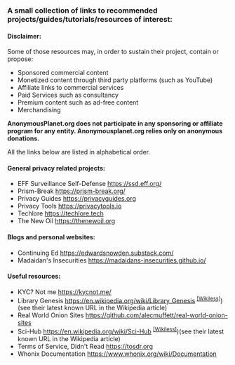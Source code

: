 ### A small collection of links to recommended projects/guides/tutorials/resources of interest:

#### Disclaimer:

Some of those resources may, in order to sustain their project, contain or propose:
- Sponsored commercial content
- Monetized content through third party platforms (such as YouTube)
- Affiliate links to commercial services
- Paid Services such as consultancy
- Premium content such as ad-free content
- Merchandising

**AnonymousPlanet.org does not participate in any sponsoring or affiliate program for any entity. Anonymousplanet.org relies only on anonymous donations.**

All the links below are listed in alphabetical order.

#### General privacy related projects:

- EFF Surveillance Self-Defense <https://ssd.eff.org/>
- Prism-Break <https://prism-break.org/>
- Privacy Guides <https://privacyguides.org>
- Privacy Tools <https://privacytools.io> 
- Techlore <https://techlore.tech> 
- The New Oil <https://thenewoil.org> 

#### Blogs and personal websites:

- Continuing Ed <https://edwardsnowden.substack.com/>
- Madaidan's Insecurities <https://madaidans-insecurities.github.io/>

#### Useful resources:

- KYC? Not me <https://kycnot.me/>
- Library Genesis <https://en.wikipedia.org/wiki/Library_Genesis> <sup>[[Wikiless]][1]</sup>)(see their latest known URL in the Wikipedia article)
- Real World Onion Sites <https://github.com/alecmuffett/real-world-onion-sites>
- Sci-Hub <https://en.wikipedia.org/wiki/Sci-Hub> <sup>[[Wikiless]][2]</sup>)(see their latest known URL in the Wikipedia article)
- Terms of Service, Didn't Read <https://tosdr.org>
- Whonix Documentation <https://www.whonix.org/wiki/Documentation>

[1]: https://wikiless.org/wiki/Library_Genesis
[2]: https://wikiless.org/wiki/Sci-Hub